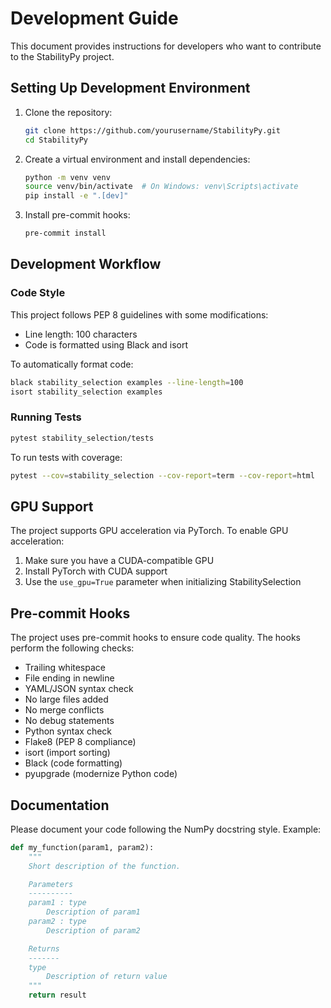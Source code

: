 # Development Guide

This document provides instructions for developers who want to contribute to the StabilityPy project.

## Setting Up Development Environment

1. Clone the repository:
   ```bash
   git clone https://github.com/yourusername/StabilityPy.git
   cd StabilityPy
   ```

2. Create a virtual environment and install dependencies:
   ```bash
   python -m venv venv
   source venv/bin/activate  # On Windows: venv\Scripts\activate
   pip install -e ".[dev]"
   ```

3. Install pre-commit hooks:
   ```bash
   pre-commit install
   ```

## Development Workflow

### Code Style

This project follows PEP 8 guidelines with some modifications:
- Line length: 100 characters
- Code is formatted using Black and isort

To automatically format code:
```bash
black stability_selection examples --line-length=100
isort stability_selection examples
```

### Running Tests

```bash
pytest stability_selection/tests
```

To run tests with coverage:
```bash
pytest --cov=stability_selection --cov-report=term --cov-report=html
```

## GPU Support

The project supports GPU acceleration via PyTorch. To enable GPU acceleration:

1. Make sure you have a CUDA-compatible GPU
2. Install PyTorch with CUDA support
3. Use the `use_gpu=True` parameter when initializing StabilitySelection

## Pre-commit Hooks

The project uses pre-commit hooks to ensure code quality. The hooks perform the following checks:
- Trailing whitespace
- File ending in newline
- YAML/JSON syntax check
- No large files added
- No merge conflicts
- No debug statements
- Python syntax check
- Flake8 (PEP 8 compliance)
- isort (import sorting)
- Black (code formatting)
- pyupgrade (modernize Python code)

## Documentation

Please document your code following the NumPy docstring style. Example:

```python
def my_function(param1, param2):
    """
    Short description of the function.

    Parameters
    ----------
    param1 : type
        Description of param1
    param2 : type
        Description of param2

    Returns
    -------
    type
        Description of return value
    """
    return result
```
